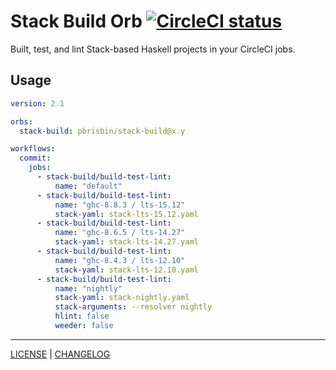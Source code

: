 # Stack Build Orb [![CircleCI status](https://circleci.com/gh/pbrisbin/stack-build-orb.svg "CircleCI status")](https://circleci.com/gh/pbrisbin/stack-build-orb)

Built, test, and lint Stack-based Haskell projects in your CircleCI jobs.

## Usage

```yaml
version: 2.1

orbs:
  stack-build: pbrisbin/stack-build@x.y

workflows:
  commit:
    jobs:
      - stack-build/build-test-lint:
          name: "default"
      - stack-build/build-test-lint:
          name: "ghc-8.8.3 / lts-15.12"
          stack-yaml: stack-lts-15.12.yaml
      - stack-build/build-test-lint:
          name: "ghc-8.6.5 / lts-14.27"
          stack-yaml: stack-lts-14.27.yaml
      - stack-build/build-test-lint:
          name: "ghc-8.4.3 / lts-12.10"
          stack-yaml: stack-lts-12.10.yaml
      - stack-build/build-test-lint:
          name: "nightly"
          stack-yaml: stack-nightly.yaml
          stack-arguments: --resolver nightly
          hlint: false
          weeder: false
```

---

[LICENSE](./LICENSE) | [CHANGELOG](./CHANGELOG.md)
